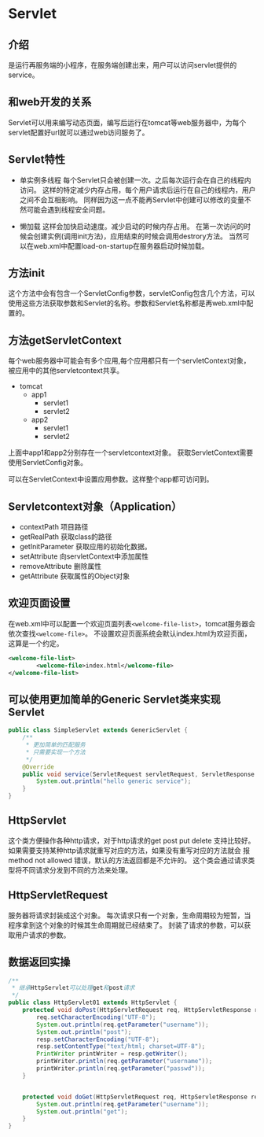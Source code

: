 # Servlet
## 介绍
是运行再服务端的小程序，在服务端创建出来，用户可以访问servlet提供的service。
## 和web开发的关系
Servlet可以用来编写动态页面，编写后运行在tomcat等web服务器中，为每个servlet配置好url就可以通过web访问服务了。

## Servlet特性
- 单实例多线程
每个Servlet只会被创建一次。之后每次运行会在自己的线程内访问。
这样的特定减少内存占用，每个用户请求后运行在自己的线程内，用户之间不会互相影响。
同样因为这一点不能再Servlet中创建可以修改的变量不然可能会遇到线程安全问题。

-  懒加载
这样会加快启动速度。减少启动的时候内存占用。
在第一次访问的时候会创建实例(调用init方法)，应用结束的时候会调用destrory方法。
当然可以在web.xml中配置load-on-startup在服务器启动时候加载。
## 方法init
这个方法中会有包含一个ServletConfig参数，servletConfig包含几个方法，可以使用这些方法获取参数和Servlet的名称。参数和Servlet名称都是再web.xml中配置的。

## 方法getServletContext
每个web服务器中可能会有多个应用,每个应用都只有一个servletContext对象，被应用中的其他servletcontext共享。
- tomcat
  - app1
    - servlet1
    - servlet2
  - app2
    - servlet1
    - servlet2

上面中app1和app2分别存在一个servletcontext对象。
获取ServletContext需要使用ServletConfig对象。

可以在ServletContext中设置应用参数。这样整个app都可访问到。

## Servletcontext对象（Application）
- contextPath
项目路径
- getRealPath
获取class的路径
- getInitParameter
获取应用的初始化数据。
- setAttribute
向servletContext中添加属性
- removeAttribute
删除属性
- getAttribute
获取属性的Object对象

## 欢迎页面设置
在web.xml中可以配置一个欢迎页面列表`<welcome-file-list>`，tomcat服务器会依次查找`<welcome-file>`。
不设置欢迎页面系统会默认index.html为欢迎页面，这算是一个约定。

```xml
<welcome-file-list>
        <welcome-file>index.html</welcome-file>
</welcome-file-list>
```

## 可以使用更加简单的Generic Servlet类来实现Servlet
```java
public class SimpleServlet extends GenericServlet {
    /**
     * 更加简单的匹配服务
     * 只需要实现一个方法
     */
    @Override
    public void service(ServletRequest servletRequest, ServletResponse servletResponse) throws ServletException, IOException {
        System.out.println("hello generic service");
    }
}
```

## HttpServlet 
这个类方便操作各种http请求，对于http请求的get post put delete 支持比较好。
如果需要支持某种http请求就重写对应的方法，如果没有重写对应的方法就会
报method not allowed 错误，默认的方法返回都是不允许的。
这个类会通过请求类型将不同请求分发到不同的方法来处理。


## HttpServletRequest 
服务器将请求封装成这个对象。
每次请求只有一个对象，生命周期较为短暂，当程序拿到这个对象的时候其生命周期就已经结束了。
封装了请求的参数，可以获取用户请求的参数。

## 数据返回实操
```java
/**
 * 继承HttpServlet可以处理get和post请求
 */
public class HttpServlet01 extends HttpServlet {
    protected void doPost(HttpServletRequest req, HttpServletResponse resp) throws ServletException, IOException {
        req.setCharacterEncoding("UTF-8");
        System.out.println(req.getParameter("username"));
        System.out.println("post");
        resp.setCharacterEncoding("UTF-8");
        resp.setContentType("text/html; charset=UTF-8");
        PrintWriter printWriter = resp.getWriter();
        printWriter.println(req.getParameter("username"));
        printWriter.println(req.getParameter("passwd"));
    }


    protected void doGet(HttpServletRequest req, HttpServletResponse resp) throws ServletException, IOException {
        System.out.println(req.getParameter("username"));
        System.out.println("get");
    }
}
```